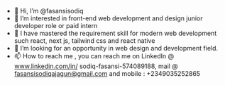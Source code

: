 - 👋 Hi, I’m @fasansisodiq
- 👀 I’m interested in front-end web development and design junior developer role or paid intern
- 🌱 I have mastered the requirement skill for modern web development such react, next js, tailwind css and react native
- 💞️ I’m looking for an opportunity in web design and development field.
- 📫 How to reach me , you can reach me on LinkedIn @ www.linkedin.com/in/
sodiq-fasansi-574089188, mail @ fasansisodiqajagun@gmail.com 
 and mobile : +2349035252865

<!---
fasansisodiq/fasansisodiq is a ✨ special ✨ repository because its `README.md` (this file) appears on your GitHub profile.
You can click the Preview link to take a look at your changes.
--->
